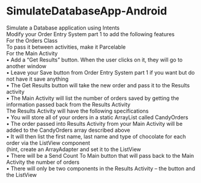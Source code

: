 # SimulateDatabaseApp-Android
Simulate a Database application using Intents <br>
Modify your Order Entry System part 1 to add the following features <br>
For the Orders Class <br>
To pass it between activities, make it Parcelable <br>
For the Main Activity <br>
• Add a “Get Results” button.  When the user clicks on it, they will go to another window <br>
• Leave your Save button from Order Entry System part 1 if you want but do not have it save anything <br>
• The Get Results button will take the new order and pass it to the Results activity <br>
• The Main Activity will list the number of orders saved by getting the information passed back from the Results Activity <br>
The Results Activity will have the following specifications <br>
• You will store all of your orders in a static ArrayList called CandyOrders  <br>
• The order passed into Results Activity from your Main Activity will be added to the CandyOrders array described above <br>
• It will then list the first name, last name and type of chocolate for each order via the ListView component  <br>
(hint, create an ArrayAdapter and set it to the ListView <br>
• There will be a Send Count To Main button that will pass back to the Main Activity the number of orders <br>
• There will only be two components in the Results Activity – the button and the ListView <br>
